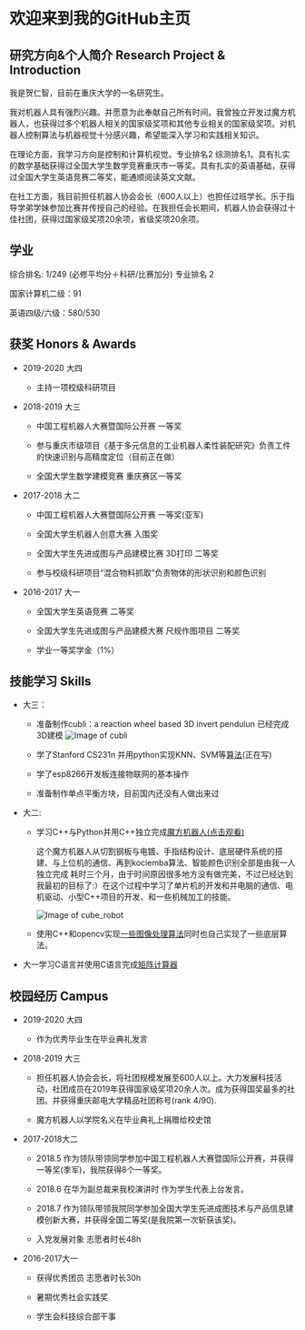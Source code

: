 # 欢迎来到我的GitHub主页 

## 研究方向&个人简介 Research Project & Introduction

我是贺仁智，目前在重庆大学的一名研究生。

我对机器人具有强烈兴趣。并愿意为此奉献自己所有时间。我曾独立开发过魔方机器人，也获得过多个机器人相关的国家级奖项和其他专业相关的国家级奖项。对机器人控制算法与机器视觉十分感兴趣，希望能深入学习和实践相关知识。

在理论方面，我学习方向是控制和计算机视觉。专业排名2 综测排名1。具有扎实的数学基础获得过全国大学生数学竞赛重庆市一等奖。具有扎实的英语基础，获得过全国大学生英语竞赛二等奖，能通顺阅读英文文献。

在社工方面，我目前担任机器人协会会长（600人以上）也担任过班学长。乐于指导学弟学妹参加比赛并传授自己的经验。在我担任会长期间，机器人协会获得过十佳社团，获得过国家级奖项20余项，省级奖项20余项。



## 学业 

综合排名: 1/249 (必修平均分＋科研/比赛加分) 专业排名 2

国家计算机二级：91  

英语四级/六级：580/530

## 获奖 Honors & Awards

* 2019-2020 大四
  * 主持一项校级科研项目

* 2018-2019 大三

  * 中国工程机器人大赛暨国际公开赛 一等奖
  
  * 参与重庆市级项目《基于多元信息的工业机器人柔性装配研究》负责工件的快速识别与高精度定位（目前正在做）
  
  * 全国大学生数学建模竞赛 重庆赛区一等奖
  

* 2017-2018 大二

  * 中国工程机器人大赛暨国际公开赛 一等奖(亚军)

  * 全国大学生机器人创意大赛 入围奖

  * 全国大学生先进成图与产品建模比赛 3D打印 二等奖

  * 参与校级科研项目“混合物料抓取”负责物体的形状识别和颜色识别

* 2016-2017 大一

  * 全国大学生英语竞赛 二等奖

  * 全国大学生先进成图与产品建模大赛 尺规作图项目 二等奖
  
  * 学业一等奖学金（1%）
  
## 技能学习 Skills

  
* 大三：
   * 准备制作cubli：a reaction wheel based 3D invert pendulun 已经完成3D建模
     ![Image of cubli]( cubhe.github.com/cubli.png  )
     
   * 学了Stanford CS231n 并用python实现KNN、SVM等[算法](https://github.com/cubhe/CS231n)(正在写)
    
   * 学了esp8266开发板连接物联网的基本操作
   
   * 准备制作单点平衡方块，目前国内还没有人做出来过

* 大二:
  * 学习C++与Python并用C++独立完成[魔方机器人(点击观看)](https://www.bilibili.com/video/av39119098?share_medium=android&share_source=copy_link&bbid=062C94C7-71EB-4C64-B933-F3DBE0F89912101704infoc&ts=1545876742959
)
  
    这个魔方机器人从切割钢板与电镀、手指结构设计、底层硬件系统的搭建、与上位机的通信、再到kociemba算法、智能颜色识别全部是由我一人独立完成
    耗时三个月，由于时间原因很多地方没有做完美，不过已经达到我最初的目标了:）在这个过程中学习了单片机的开发和并电脑的通信、电机驱动、小型C++项目的开发、和一些机械加工的技能。
    
    ![Image of cube_robot]( cubhe.github.com/cube_robot.jpg  )
  
  * 使用C++和opencv实现[一些图像处理算法](https://github.com/cubhe/OpenCV)同时也自己实现了一些底层算法。



* 大一学习C语言并使用C语言完成[矩阵计算器](https://github.com/cubhe/Matrix_Computation.)



## 校园经历 Campus

* 2019-2020 大四
  * 作为优秀毕业生在毕业典礼发言

* 2018-2019 大三

  * 担任机器人协会会长，将社团规模发展至600人以上。大力发展科技活动，社团成员在2019年获得国家级奖项20余人次。成为获得国奖最多的社团。并获得重庆邮电大学精品社团称号(rank 4/90).
  
  * 魔方机器人以学院名义在毕业典礼上捐赠给校史馆

* 2017-2018大二

  * 2018.5 作为领队带领同学参加中国工程机器人大赛暨国际公开赛，并获得一等奖(季军)，我院获得8个一等奖。

  * 2018.6 在华为副总裁来我校演讲时 作为学生代表上台发言。

  * 2018.7 作为领队带领我院同学参加全国大学生先进成图技术与产品信息建模创新大赛，并获得全国二等奖(是我院第一次斩获该奖)。

  * 入党发展对象 志愿者时长48h

* 2016-2017大一

  * 获得优秀团员 志愿者时长30h

  * 暑期优秀社会实践奖

  * 学生会科技综合部干事

